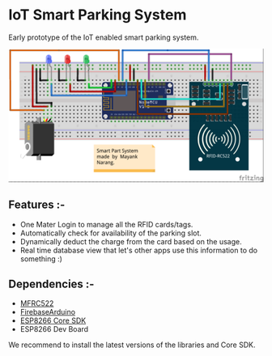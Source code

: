 # IoT Smart Parking System

Early prototype of the IoT enabled smart parking system.

<div>
    <img alt="Smart Parking Schematic" src="hardware/Fritzing/SmartParking_WiringDiagram.png" />
</div>

## Features :-
- One Mater Login to manage all the RFID cards/tags.
- Automatically check for availability of the parking slot.
- Dynamically deduct the charge from the card based on the usage.
- Real time database view that let's other apps use this information to do something :)

## Dependencies :-
- [MFRC522](https://github.com/miguelbalboa/rfid)
- [FirebaseArduino](https://github.com/FirebaseExtended/firebase-arduino) 
- [ESP8266 Core SDK](https://github.com/esp8266/Arduino)
- ESP8266 Dev Board

We recommend to install the latest versions of the libraries and Core SDK.